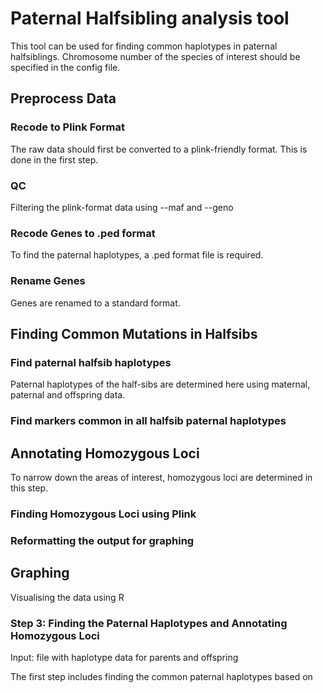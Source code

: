 # Paternal Halfsibling  analysis tool

This tool can be used for finding common haplotypes in paternal halfsiblings.
Chromosome number of the species of interest should be specified in the config file. 

## Preprocess Data

### Recode to Plink Format

The raw data should first be converted to a plink-friendly format.
This is done in the first step. 

### QC 

Filtering the plink-format data using --maf and --geno

### Recode Genes to .ped format

To find the paternal haplotypes, a .ped format file is required. 

### Rename Genes

Genes are renamed to a standard format. 

## Finding Common Mutations in Halfsibs

### Find paternal halfsib haplotypes

Paternal haplotypes of the half-sibs are determined here using maternal, paternal and offspring data. 

### Find markers common in all halfsib paternal haplotypes

## Annotating Homozygous Loci

To narrow down the areas of interest, homozygous loci are determined in this step. 

### Finding Homozygous Loci using Plink



### Reformatting the output for graphing


## Graphing

Visualising the data using R





### Step 3: Finding the Paternal Haplotypes and Annotating Homozygous Loci

Input: file with haplotype data for parents and offspring 

The first step includes finding the common paternal haplotypes based on

